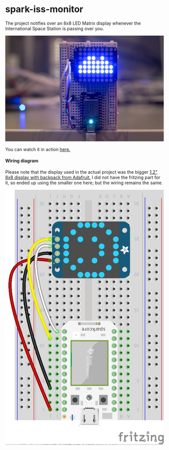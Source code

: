 spark-iss-monitor
=================

The project notifies over an 8x8 LED Matrix display whenever the International Space Station is passing over you.

![](https://github.com/mohitbhoite/spark-iss-monitor/blob/master/front-view.jpg)

You can watch it in action [here.](http://youtu.be/oPaFNXm0eTI?list=UURBc18ggB23ryfJhkhiPGIw)

#### Wiring diagram

Please note that the display used in the actual project was the bigger [1.2" 8x8 display with backpack from Adafruit.](http://www.adafruit.com/product/1052) I did not have the fritzing part for it, so ended up using the smaller one here; but the wiring remains the same.

![](https://github.com/mohitbhoite/spark-iss-monitor/blob/master/wiring.jpg)

